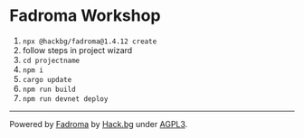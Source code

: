 # Fadroma Workshop

1. `npx @hackbg/fadroma@1.4.12 create`
2. follow steps in project wizard
3. `cd projectname`
4. `npm i`
5. `cargo update`
4. `npm run build`
5. `npm run devnet deploy`

---

Powered by [Fadroma](https://fadroma.tech) by [Hack.bg](https://hack.bg) under [AGPL3](https://www.gnu.org/licenses/agpl-3.0.en.html).
